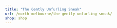 ```yaml
---
title: "The Gently Unfurling Sneak"
url: /north-melbourne/the-gently-unfurling-sneak/
shop: shop
---
```

